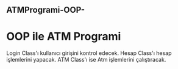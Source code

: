 ## ATMProgrami-OOP-
# OOP ile ATM Programi 
Login Class'ı kullanıcı girişini kontrol edecek.
Hesap Class'ı hesap işlemlerini yapacak.
ATM Class'ı ise Atm işlemlerini çalıştıracak.
